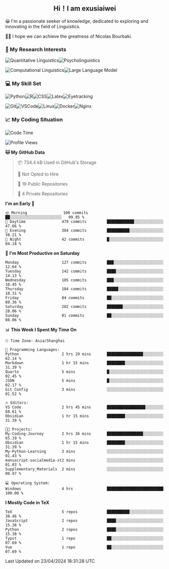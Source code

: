   

## <div align="center">Hi！I am exusiaiwei</div>  

😀 I'm a passionate seeker of knowledge, dedicated to exploring and innovating in the field of Linguistics.

🙋‍♂️ I hope we can achieve the greatness of Nicolas Bourbaki.

### 🔬 My Research Interests  

![Quantitative Linguistics](https://img.shields.io/badge/Quantitative%20Linguistics-%230072CC.svg?&style=for-the-badge&logo=appveyor&logoColor=white)![Psycholinguistics](https://img.shields.io/badge/Psycholinguistics-%2301a3a1.svg?&style=for-the-badge&logo=AWS%20Amplify&logoColor=white)

![Computational Linguistics](https://img.shields.io/badge/Computational%20Linguistics-%231877F2.svg?&style=for-the-badge&logo=Markdown&logoColor=white)![Large Language Model](https://img.shields.io/badge/Large%20Language%20Model-%23F76300.svg?&style=for-the-badge&logo=Android&logoColor=white)

### 💻 My Skill Set

![Python](https://img.shields.io/badge/Python-%2314354C.svg?style=for-the-badge&logo=python&logoColor=white&color=2AB3E3)![R](https://img.shields.io/badge/-R-276DC3?style=for-the-badge&logo=r&logoColor=white)![CSS](https://img.shields.io/badge/-CSS-1572B6?style=for-the-badge&logo=css3&logoColor=white)![Latex](https://img.shields.io/badge/-Latex-008080?style=for-the-badge&logo=latex&logoColor=white)![Eyetracking](https://img.shields.io/badge/Eyetracking-%230078D6?style=for-the-badge&logo=SearXNG&logoColor=#3050FF)

![Git](https://img.shields.io/badge/-Git-F05032?style=for-the-badge&logo=git&logoColor=white)![VSCode](https://img.shields.io/badge/-VSCode-007ACC?style=for-the-badge&logo=visual-studio-code&logoColor=white)![Linux](https://img.shields.io/badge/-Linux-FCC624?style=for-the-badge&logo=linux&logoColor=black)![Docker](https://img.shields.io/badge/-Docker-2496ED?style=for-the-badge&logo=docker&logoColor=white)![Nginx](https://img.shields.io/badge/-Nginx-009639?style=for-the-badge&logo=nginx&logoColor=white)

### 📈 My Coding Situation

<!--START_SECTION:waka-->
![Code Time](http://img.shields.io/badge/Code%20Time-114%20hrs%2043%20mins-blue)

![Profile Views](http://img.shields.io/badge/Profile%20Views-0-blue)

**🐱 My GitHub Data** 

> 📦 734.4 kB Used in GitHub's Storage 
 > 
> 🚫 Not Opted to Hire
 > 
> 📜 19 Public Repositories 
 > 
> 🔑 4 Private Repositories 
 > 
**I'm an Early 🐤** 

```text
🌞 Morning                100 commits         ██░░░░░░░░░░░░░░░░░░░░░░░   09.95 % 
🌆 Daytime                479 commits         ████████████░░░░░░░░░░░░░   47.66 % 
🌃 Evening                384 commits         ██████████░░░░░░░░░░░░░░░   38.21 % 
🌙 Night                  42 commits          █░░░░░░░░░░░░░░░░░░░░░░░░   04.18 % 
```
📅 **I'm Most Productive on Saturday** 

```text
Monday                   127 commits         ███░░░░░░░░░░░░░░░░░░░░░░   12.64 % 
Tuesday                  142 commits         ████░░░░░░░░░░░░░░░░░░░░░   14.13 % 
Wednesday                105 commits         ███░░░░░░░░░░░░░░░░░░░░░░   10.45 % 
Thursday                 184 commits         █████░░░░░░░░░░░░░░░░░░░░   18.31 % 
Friday                   84 commits          ██░░░░░░░░░░░░░░░░░░░░░░░   08.36 % 
Saturday                 282 commits         ███████░░░░░░░░░░░░░░░░░░   28.06 % 
Sunday                   81 commits          ██░░░░░░░░░░░░░░░░░░░░░░░   08.06 % 
```


📊 **This Week I Spent My Time On** 

```text
🕑︎ Time Zone: Asia/Shanghai

💬 Programming Languages: 
Python                   2 hrs 29 mins       ████████████████░░░░░░░░░   62.14 % 
Markdown                 1 hr 15 mins        ████████░░░░░░░░░░░░░░░░░   31.39 % 
Quarto                   5 mins              █░░░░░░░░░░░░░░░░░░░░░░░░   02.45 % 
JSON                     5 mins              █░░░░░░░░░░░░░░░░░░░░░░░░   02.17 % 
Git Config               3 mins              ░░░░░░░░░░░░░░░░░░░░░░░░░   01.52 % 

🔥 Editors: 
VS Code                  2 hrs 45 mins       █████████████████░░░░░░░░   68.61 % 
Obsidian                 1 hr 15 mins        ████████░░░░░░░░░░░░░░░░░   31.39 % 

🐱‍💻 Projects: 
My-Coding-Journey        2 hrs 36 mins       ████████████████░░░░░░░░░   65.19 % 
Obsidian                 1 hr 15 mins        ████████░░░░░░░░░░░░░░░░░   31.39 % 
My-Python-Learning       3 mins              ░░░░░░░░░░░░░░░░░░░░░░░░░   01.43 % 
manuscript-socialmedia-st2 mins              ░░░░░░░░░░░░░░░░░░░░░░░░░   01.03 % 
Supplementary_Materials  2 mins              ░░░░░░░░░░░░░░░░░░░░░░░░░   00.97 % 

💻 Operating System: 
Windows                  4 hrs               █████████████████████████   100.00 % 
```

**I Mostly Code in TeX** 

```text
TeX                      5 repos             ██████████░░░░░░░░░░░░░░░   38.46 % 
JavaScript               2 repos             ████░░░░░░░░░░░░░░░░░░░░░   15.38 % 
Python                   2 repos             ████░░░░░░░░░░░░░░░░░░░░░   15.38 % 
Typst                    1 repo              ██░░░░░░░░░░░░░░░░░░░░░░░   07.69 % 
Vue                      1 repo              ██░░░░░░░░░░░░░░░░░░░░░░░   07.69 % 
```




 Last Updated on 23/04/2024 18:31:28 UTC
<!--END_SECTION:waka-->
